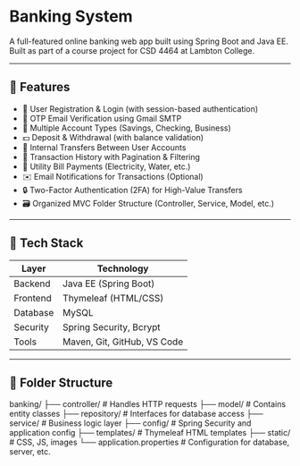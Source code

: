 # Banking System

A full-featured online banking web app built using Spring Boot and Java EE. Built as part of a course project for CSD 4464 at Lambton College.

---

## 🚀 Features

- 📝 User Registration & Login (with session-based authentication)
- 🔐 OTP Email Verification using Gmail SMTP
- 🏦 Multiple Account Types (Savings, Checking, Business)
- 💵 Deposit & Withdrawal (with balance validation)
- 🔄 Internal Transfers Between User Accounts
- 📄 Transaction History with Pagination & Filtering
- 🧾 Utility Bill Payments (Electricity, Water, etc.)
- ✉️ Email Notifications for Transactions (Optional)
- 🔒 Two-Factor Authentication (2FA) for High-Value Transfers
- 🗃️ Organized MVC Folder Structure (Controller, Service, Model, etc.)

---

## 🧰 Tech Stack

| Layer     | Technology           |
|-----------|----------------------|
| Backend   | Java EE (Spring Boot)|
| Frontend  | Thymeleaf (HTML/CSS) |
| Database  | MySQL                |
| Security  | Spring Security, Bcrypt |
| Tools     | Maven, Git, GitHub, VS Code |

---

## 📁 Folder Structure
banking/
├── controller/ # Handles HTTP requests
├── model/ # Contains entity classes
├── repository/ # Interfaces for database access
├── service/ # Business logic layer
├── config/ # Spring Security and application config
├── templates/ # Thymeleaf HTML templates
├── static/ # CSS, JS, images
└── application.properties # Configuration for database, server, etc.
